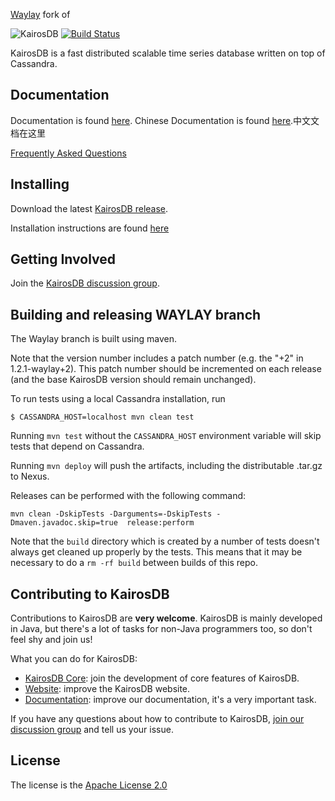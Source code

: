 [Waylay](https://waylay.io) fork of

![KairosDB](webroot/img/logoSmall.png)
[![Build Status](https://travis-ci.org/kairosdb/kairosdb.svg?branch=develop)](https://travis-ci.org/kairosdb/kairosdb)

KairosDB is a fast distributed scalable time series database written on top of Cassandra.

## Documentation

Documentation is found [here](http://kairosdb.github.io/website/).
Chinese Documentation is found [here](http://www.kairosdb.com/).中文文档在这里

[Frequently Asked Questions](https://github.com/kairosdb/kairosdb/wiki/Frequently-Asked-Questions)

## Installing

Download the latest [KairosDB release](https://github.com/kairosdb/kairosdb/releases).

Installation instructions are found [here](http://kairosdb.github.io/docs/build/html/GettingStarted.html)

## Getting Involved

Join the [KairosDB discussion group](https://groups.google.com/forum/#!forum/kairosdb-group).

## Building and releasing WAYLAY branch

The Waylay branch is built using maven.

Note that the version number includes a patch number (e.g. the "+2" in 1.2.1-waylay+2). This patch number
should be incremented on each release (and the base KairosDB version should remain unchanged).

To run tests using a local Cassandra installation, run

    $ CASSANDRA_HOST=localhost mvn clean test
    
Running `mvn test` without the `CASSANDRA_HOST` environment variable will skip tests that depend on Cassandra.

Running `mvn deploy` will push the artifacts, including the distributable .tar.gz to Nexus.


Releases can be performed with the following command:

    mvn clean -DskipTests -Darguments=-DskipTests -Dmaven.javadoc.skip=true  release:perform

Note that the `build` directory which is created by a number of tests doesn't always get cleaned up properly by
the tests. This means that it may be necessary to do a `rm -rf build` between builds of this repo.

## Contributing to KairosDB

Contributions to KairosDB are **very welcome**. KairosDB is mainly developed in Java, but there's a lot of tasks for non-Java programmers too, so don't feel shy and join us!

What you can do for KairosDB:

- [KairosDB Core](https://github.com/kairosdb/kairosdb): join the development of core features of KairosDB.
- [Website](https://github.com/kairosdb/kairosdb.github.io): improve the KairosDB website.
- [Documentation](https://github.com/kairosdb/kairosdb/wiki/Contribute:-Documentation): improve our documentation, it's a very important task.

If you have any questions about how to contribute to KairosDB, [join our discussion group](https://groups.google.com/forum/#!forum/kairosdb-group) and tell us your issue.

## License
The license is the [Apache License 2.0](http://www.apache.org/licenses/LICENSE-2.0)
